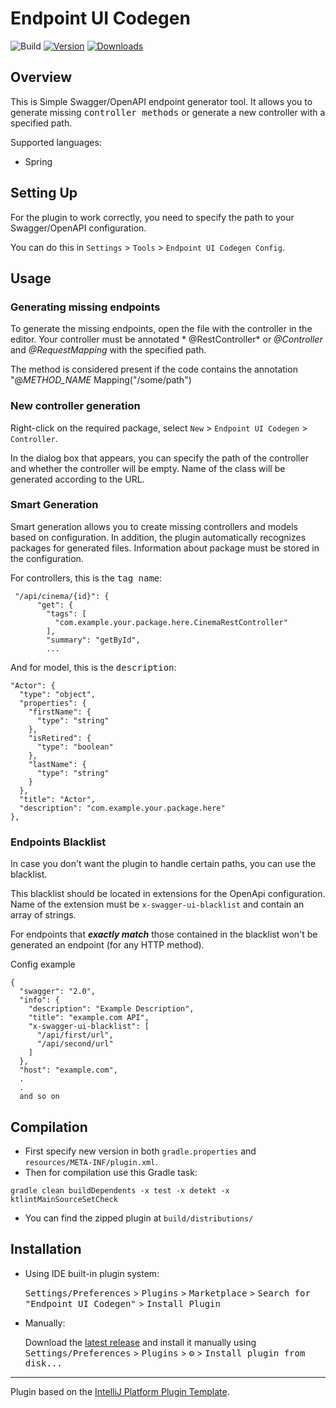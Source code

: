 # Endpoint UI Codegen

![Build](https://github.com/Xanclry/swagger-ui/workflows/Build/badge.svg)
[![Version](https://img.shields.io/jetbrains/plugin/v/17438-endpoint-ui-codegen.svg)](https://plugins.jetbrains.com/plugin/17438-endpoint-ui-codegen)
[![Downloads](https://img.shields.io/jetbrains/plugin/d/17438-endpoint-ui-codegen.svg)](https://plugins.jetbrains.com/plugin/17438-endpoint-ui-codegen)

<!-- Plugin description -->

## Overview

This is Simple Swagger/OpenAPI endpoint generator tool. It allows you to generate missing <kbd>controller methods</kbd> or generate
a new controller with a specified path.

Supported languages:

- Spring

## Setting Up

For the plugin to work correctly, you need to specify the path to your Swagger/OpenAPI configuration.

You can do this in `Settings` > `Tools` > `Endpoint UI Codegen Config`.

<!-- Plugin description end -->

## Usage

### Generating missing endpoints

To generate the missing endpoints, open the file with the controller in the editor. Your controller must be annotated *
@RestController* or *@Controller* and *@RequestMapping*
with the specified path.

The method is considered present if the code contains the annotation "@*METHOD_NAME* Mapping("/some/path")

### New controller generation

Right-click on the required package, select `New` > `Endpoint UI Codegen` > `Controller`.

In the dialog box that appears, you can specify the path of the controller and whether the controller will be empty. 
Name of the class will be generated according to the URL.

### Smart Generation 

Smart generation allows you to create missing controllers and models based on configuration. 
In addition, the plugin automatically recognizes packages for generated files.
Information about package must be stored in the configuration.

For controllers, this is the <kbd>tag name</kbd>:

```
 "/api/cinema/{id}": {
      "get": {
        "tags": [
          "com.example.your.package.here.CinemaRestController"
        ],
        "summary": "getById",
        ...
```

And for model, this is the <kbd>description</kbd>: 

```
"Actor": {
  "type": "object",
  "properties": {
    "firstName": {
      "type": "string"
    },
    "isRetired": {
      "type": "boolean"
    },
    "lastName": {
      "type": "string"
    }
  },
  "title": "Actor",
  "description": "com.example.your.package.here" 
},
```

### Endpoints Blacklist

In case you don't want the plugin to handle certain paths, you can use the blacklist. 

This blacklist should be located in extensions for the OpenApi configuration.
Name of the extension must be `x-swagger-ui-blacklist` and contain an array of strings.

For endpoints that _**exactly match**_ those contained in the blacklist
won't be generated an endpoint (for any HTTP method).

Config example
```
{
  "swagger": "2.0",
  "info": {
    "description": "Example Description",
    "title": "example.com API",
    "x-swagger-ui-blacklist": [
      "/api/first/url",
      "/api/second/url"
    ]
  },
  "host": "example.com",
  . 
  .
  and so on
```


## Compilation

- First specify new version in both `gradle.properties` and `resources/META-INF/plugin.xml`.
- Then for compilation use this Gradle task:

`gradle clean buildDependents -x test -x detekt -x ktlintMainSourceSetCheck`

- You can find the zipped plugin at
  `build/distributions/`

## Installation

- Using IDE built-in plugin system:

  <kbd>Settings/Preferences</kbd> > <kbd>Plugins</kbd> > <kbd>Marketplace</kbd> > <kbd>Search for "Endpoint UI
  Codegen"</kbd> >
  <kbd>Install Plugin</kbd>

- Manually:

  Download the [latest release](https://github.com/Xanclry/swagger-ui/releases/latest) and install it manually using
  <kbd>Settings/Preferences</kbd> > <kbd>Plugins</kbd> > <kbd>⚙️</kbd> > <kbd>Install plugin from disk...</kbd>

---
Plugin based on the [IntelliJ Platform Plugin Template][template].

[template]: https://github.com/JetBrains/intellij-platform-plugin-template
